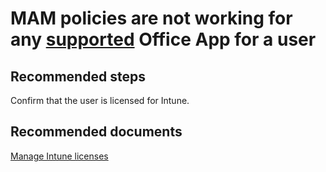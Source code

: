 <properties 
    pageTitle="MAM policies are not working for any supported Office app for a user"
    description="MAM policies are not working for any supported Office app for a user"
    service="microsoft.intune"
    resource="intune"
    authors="JordanWallach"
    displayOrder="2"
    selfHelpType="resource"
    supportTopicIds=""
    resourceTags="mam, mampolicy"
    productPesIds=""
    cloudEnvironments="public"
 />

# MAM policies are not working for any [supported](https://www.microsoft.com/cloud-platform/microsoft-intune-partners) Office App for a user

## **Recommended steps**
Confirm that the user is licensed for Intune.

## **Recommended documents**

[Manage Intune licenses](https://docs.microsoft.com/intune/get-started/start-with-a-paid-subscription-to-microsoft-intune-step-4)

